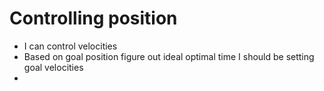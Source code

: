 # Controlling position
- I can control velocities
- Based on goal position figure out ideal optimal time I should be setting goal velocities 
- 
